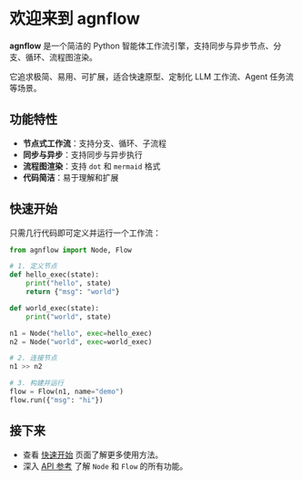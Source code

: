 # 欢迎来到 agnflow

**agnflow** 是一个简洁的 Python 智能体工作流引擎，支持同步与异步节点、分支、循环、流程图渲染。

它追求极简、易用、可扩展，适合快速原型、定制化 LLM 工作流、Agent 任务流等场景。

## 功能特性

- **节点式工作流**：支持分支、循环、子流程
- **同步与异步**：支持同步与异步执行
- **流程图渲染**：支持 `dot` 和 `mermaid` 格式
- **代码简洁**：易于理解和扩展

## 快速开始

只需几行代码即可定义并运行一个工作流：

```python
from agnflow import Node, Flow

# 1. 定义节点
def hello_exec(state):
    print("hello", state)
    return {"msg": "world"}

def world_exec(state):
    print("world", state)

n1 = Node("hello", exec=hello_exec)
n2 = Node("world", exec=world_exec)

# 2. 连接节点
n1 >> n2

# 3. 构建并运行
flow = Flow(n1, name="demo")
flow.run({"msg": "hi"})
```

## 接下来

- 查看 [快速开始](getting-started.md) 页面了解更多使用方法。
- 深入 [API 参考](api-reference.md) 了解 `Node` 和 `Flow` 的所有功能。 